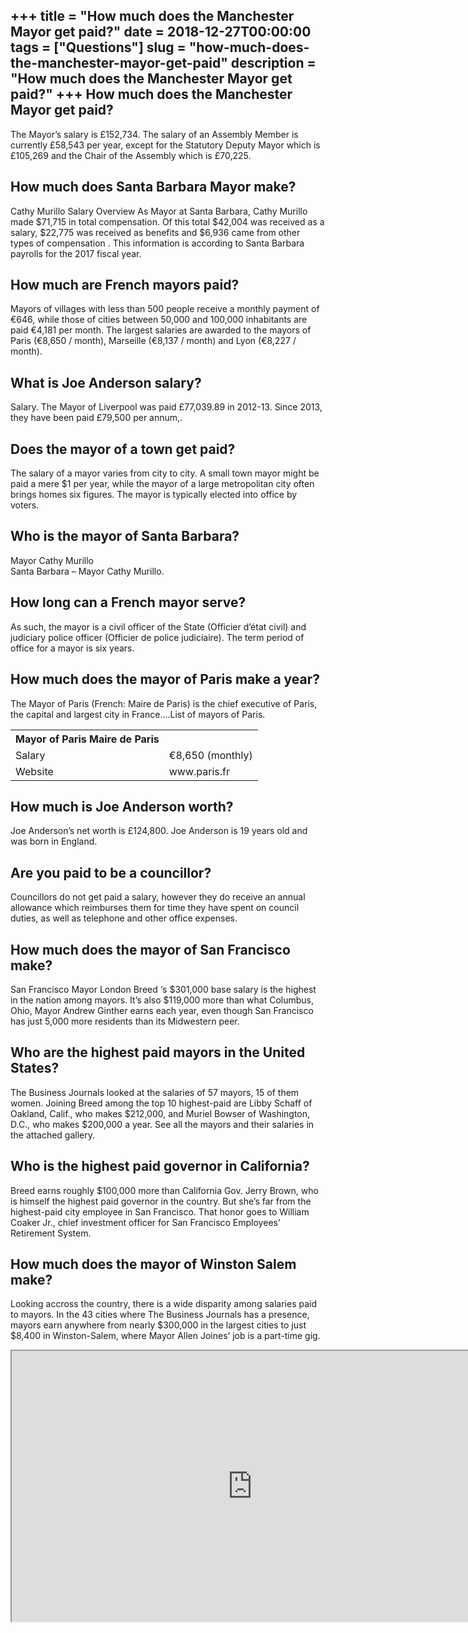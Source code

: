 +++
title = "How much does the Manchester Mayor get paid?"
date = 2018-12-27T00:00:00
tags = ["Questions"]
slug = "how-much-does-the-manchester-mayor-get-paid"
description = "How much does the Manchester Mayor get paid?"
+++
How much does the Manchester Mayor get paid?
--------------------------------------------

The Mayor’s salary is £152,734. The salary of an Assembly Member is currently £58,543 per year, except for the Statutory Deputy Mayor which is £105,269 and the Chair of the Assembly which is £70,225.

How much does Santa Barbara Mayor make?
---------------------------------------

Cathy Murillo Salary Overview As Mayor at Santa Barbara, Cathy Murillo made $71,715 in total compensation. Of this total $42,004 was received as a salary, $22,775 was received as benefits and $6,936 came from other types of compensation . This information is according to Santa Barbara payrolls for the 2017 fiscal year.

How much are French mayors paid?
--------------------------------

Mayors of villages with less than 500 people receive a monthly payment of €646, while those of cities between 50,000 and 100,000 inhabitants are paid €4,181 per month. The largest salaries are awarded to the mayors of Paris (€8,650 / month), Marseille (€8,137 / month) and Lyon (€8,227 / month).

What is Joe Anderson salary?
----------------------------

Salary. The Mayor of Liverpool was paid £77,039.89 in 2012-13. Since 2013, they have been paid £79,500 per annum,.

Does the mayor of a town get paid?
----------------------------------

The salary of a mayor varies from city to city. A small town mayor might be paid a mere $1 per year, while the mayor of a large metropolitan city often brings homes six figures. The mayor is typically elected into office by voters.

Who is the mayor of Santa Barbara?
----------------------------------

Mayor Cathy Murillo  
Santa Barbara – Mayor Cathy Murillo.

How long can a French mayor serve?
----------------------------------

As such, the mayor is a civil officer of the State (Officier d’état civil) and judiciary police officer (Officier de police judiciaire). The term period of office for a mayor is six years.

How much does the mayor of Paris make a year?
---------------------------------------------

The Mayor of Paris (French: Maire de Paris) is the chief executive of Paris, the capital and largest city in France….List of mayors of Paris.

<table><tr><th>Mayor of Paris Maire de Paris</th></tr><tr><td>Salary</td><td>€8,650 (monthly)</td></tr><tr><td>Website</td><td>www.paris.fr</td></tr></table>

How much is Joe Anderson worth?
-------------------------------

Joe Anderson’s net worth is £124,800. Joe Anderson is 19 years old and was born in England.

Are you paid to be a councillor?
--------------------------------

Councillors do not get paid a salary, however they do receive an annual allowance which reimburses them for time they have spent on council duties, as well as telephone and other office expenses.

How much does the mayor of San Francisco make?
----------------------------------------------

San Francisco Mayor London Breed ‘s $301,000 base salary is the highest in the nation among mayors. It’s also $119,000 more than what Columbus, Ohio, Mayor Andrew Ginther earns each year, even though San Francisco has just 5,000 more residents than its Midwestern peer.

Who are the highest paid mayors in the United States?
-----------------------------------------------------

The Business Journals looked at the salaries of 57 mayors, 15 of them women. Joining Breed among the top 10 highest-paid are Libby Schaff of Oakland, Calif., who makes $212,000, and Muriel Bowser of Washington, D.C., who makes $200,000 a year. See all the mayors and their salaries in the attached gallery.

Who is the highest paid governor in California?
-----------------------------------------------

Breed earns roughly $100,000 more than California Gov. Jerry Brown, who is himself the highest paid governor in the country. But she’s far from the highest-paid city employee in San Francisco. That honor goes to William Coaker Jr., chief investment officer for San Francisco Employees’ Retirement System.

How much does the mayor of Winston Salem make?
----------------------------------------------

Looking accross the country, there is a wide disparity among salaries paid to mayors. In the 43 cities where The Business Journals has a presence, mayors earn anywhere from nearly $300,000 in the largest cities to just $8,400 in Winston-Salem, where Mayor Allen Joines’ job is a part-time gig.

<iframe allow="accelerometer; autoplay; clipboard-write; encrypted-media; gyroscope; picture-in-picture" allowfullscreen="" class="__youtube_prefs__  epyt-is-override  no-lazyload" data-no-lazy="1" data-origheight="433" data-origwidth="770" data-skipgform_ajax_framebjll="" height="433" id="_ytid_54729" loading="lazy" src="https://www.youtube.com/embed/w6OJl42Ntko?enablejsapi=1&autoplay=0&cc_load_policy=0&cc_lang_pref=&iv_load_policy=1&loop=0&modestbranding=0&rel=1&fs=1&playsinline=0&autohide=2&theme=dark&color=red&controls=1&" title="YouTube player" width="770"></iframe>